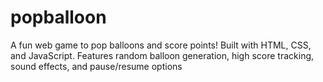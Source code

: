 # popballoon
A fun web game to pop balloons and score points! Built with HTML, CSS, and JavaScript. Features random balloon generation, high score tracking, sound effects, and pause/resume options
